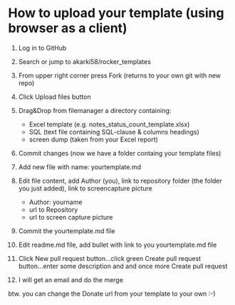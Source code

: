 # How to upload your template (using browser as a client)

1. Log in to GitHub
2. Search or jump to akarki58/rocker_templates
3. From upper right corner press Fork (returns to your own git with new repo)
4. Click Upload files button
5. Drag&Drop from filemanager a directory containing:
    - Excel template (e.g. notes_status_count_template.xlsx)
    - SQL (text file containing SQL-clause & columns headings)
    - screen dump (taken from your Excel report)
6. Commit changes (now we have a folder containg your template files)
7. Add new file with name: yourtemplate.md
8. Edit file content, add Author (you), link to repository folder (the folder you just added), link to screencapture picture
    - Author: yourname
    - url to Repository
    - url to screen capture picture
9. Commit the yourtemplate.md file
10. Edit readme.md file, add bullet with link to you yourtemplate.md file
11. Click New pull request button...click green Create pull request button...enter some description and and once more Create pull request 

12. I will get an email and do the merge

btw. you can change the Donate url from your template to your own :-)
